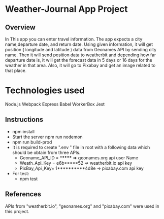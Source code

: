 # Weather-Journal App Project

## Overview

In This app you can enter travel information. The app expects a city name,departure date, and return date. Using given information, it will get position ( longitude and latitude ) data from Geonames API by sending city name. Then it will send position data to weatherbit and depending how far departure date is, it will get the forecast data in 5 days or 16 days for the weather in that area. Also, it will go to Pixabay and get an image related to that place.

# Technologies used

Node.js
Webpack
Express
Babel
WorkerBox
Jest

## Instructions

-  npm install
-  Start the server npm run nodemon
-  npm run build-prod
-  It is required to create ".env " file in root with a following data which should be obtain from three APIs.
   -  Geoname_API_ID = \***\*\*\*\*** => geonames.org api user Name
   -  Weath_Api_Key = e6b**\***52 => weatherbit.io api key
   -  PixBay_Api_Key= 1\***\*\*\*\*\***4d8e => pixabay.com api key
-  For test:
   -  npm test

## References

APIs from "weatherbit.io", "geonames.org" and "pixabay.com" were used in this project.
